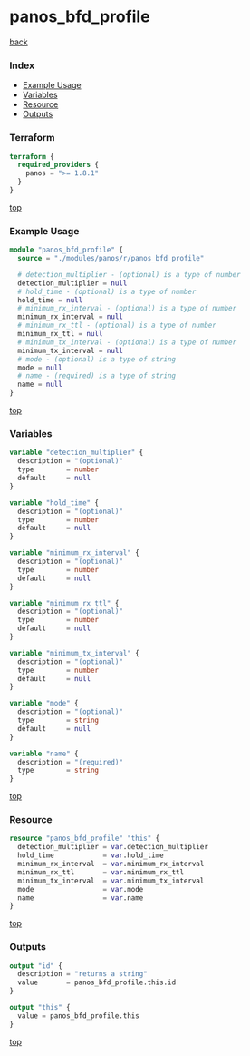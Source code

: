 # panos_bfd_profile

[back](../panos.md)

### Index

- [Example Usage](#example-usage)
- [Variables](#variables)
- [Resource](#resource)
- [Outputs](#outputs)

### Terraform

```terraform
terraform {
  required_providers {
    panos = ">= 1.8.1"
  }
}
```

[top](#index)

### Example Usage

```terraform
module "panos_bfd_profile" {
  source = "./modules/panos/r/panos_bfd_profile"

  # detection_multiplier - (optional) is a type of number
  detection_multiplier = null
  # hold_time - (optional) is a type of number
  hold_time = null
  # minimum_rx_interval - (optional) is a type of number
  minimum_rx_interval = null
  # minimum_rx_ttl - (optional) is a type of number
  minimum_rx_ttl = null
  # minimum_tx_interval - (optional) is a type of number
  minimum_tx_interval = null
  # mode - (optional) is a type of string
  mode = null
  # name - (required) is a type of string
  name = null
}
```

[top](#index)

### Variables

```terraform
variable "detection_multiplier" {
  description = "(optional)"
  type        = number
  default     = null
}

variable "hold_time" {
  description = "(optional)"
  type        = number
  default     = null
}

variable "minimum_rx_interval" {
  description = "(optional)"
  type        = number
  default     = null
}

variable "minimum_rx_ttl" {
  description = "(optional)"
  type        = number
  default     = null
}

variable "minimum_tx_interval" {
  description = "(optional)"
  type        = number
  default     = null
}

variable "mode" {
  description = "(optional)"
  type        = string
  default     = null
}

variable "name" {
  description = "(required)"
  type        = string
}
```

[top](#index)

### Resource

```terraform
resource "panos_bfd_profile" "this" {
  detection_multiplier = var.detection_multiplier
  hold_time            = var.hold_time
  minimum_rx_interval  = var.minimum_rx_interval
  minimum_rx_ttl       = var.minimum_rx_ttl
  minimum_tx_interval  = var.minimum_tx_interval
  mode                 = var.mode
  name                 = var.name
}
```

[top](#index)

### Outputs

```terraform
output "id" {
  description = "returns a string"
  value       = panos_bfd_profile.this.id
}

output "this" {
  value = panos_bfd_profile.this
}
```

[top](#index)